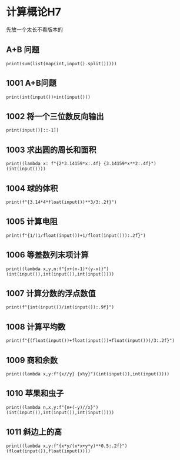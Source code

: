 # 计算概论H7
先放一个太长不看版本的
## A+B 问题
~~~
print(sum(list(map(int,input().split()))))
~~~
## 1001 A+B问题
~~~
print(int(input())+int(input()))
~~~
## 1002 将一个三位数反向输出
~~~
print(input()[::-1])
~~~
## 1003 求出圆的周长和面积
~~~
print((lambda x: f"{2*3.14159*x:.4f} {3.14159*x**2:.4f}")(int(input())))
~~~
## 1004 球的体积
~~~
print(f"{3.14*4*float(input())**3/3:.2f}")
~~~
## 1005 计算电阻
~~~
print(f"{1/(1/float(input())+1/float(input())):.2f}")
~~~
## 1006 等差数列末项计算
~~~
print((lambda x,y,n:f"{x+(n-1)*(y-x)}")(int(input()),int(input()),int(input())))
~~~
## 1007 计算分数的浮点数值
~~~
print(f"{int(input())/int(input()):.9f}")
~~~
## 1008 计算平均数
~~~
print(f"{(float(input())+float(input())+float(input()))/3:.2f}")
~~~
## 1009 商和余数
~~~
print((lambda x,y:f"{x//y} {x%y}")(int(input()),int(input())))
~~~
## 1010 苹果和虫子
~~~
print((lambda n,x,y:f"{n+(-y)//x}")(int(input()),int(input()),int(input())))
~~~
## 1011 斜边上的高
~~~
print((lambda x,y:f"{x*y/(x*x+y*y)**0.5:.2f}")(float(input()),float(input())))
~~~